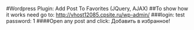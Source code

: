 
#Wordpress Plugin: Add Post To Favorites (JQuery, AJAX)
##To show how it works need go to: http://vhost12085.cpsite.ru/wp-admin/
###login: test   password: 1
####Open any post and click: Добавить в избранное!


